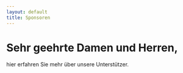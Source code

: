 ```yaml
---
layout: default
title: Sponsoren
---
```

# Sehr geehrte Damen und Herren,

hier erfahren Sie mehr über unsere Unterstützer.
